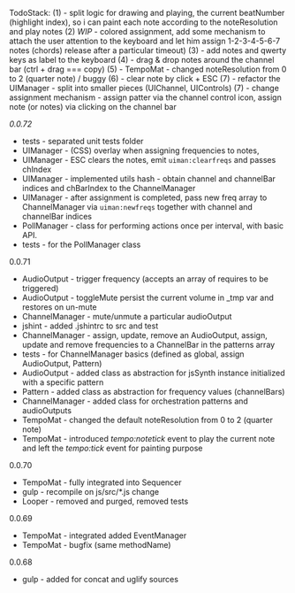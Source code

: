 TodoStack:
(1) - split logic for drawing and playing, the current beatNumber (highlight 
index), so i can paint each note according to the noteResolution and play notes
(2) *WIP* - colored assignment, add some mechanism to attach the user attention to 
the keyboard and let him assign 1-2-3-4-5-6-7 notes (chords)
release after a particular timeout)
(3) - add notes and qwerty keys as label to the keyboard
(4) - drag & drop notes around the channel bar (ctrl + drag === copy)
(5) - TempoMat - changed noteResolution from 0 to 2 (quarter note) / buggy
(6) - clear note by click + ESC
(7) - refactor the UIManager - split into smaller pieces (UIChannel, UIControls)
(7) - change assignment mechanism - assign patter via the channel control icon,
assign note (or notes) via clicking on the channel bar


*0.0.72*
* tests - separated unit tests folder
* UIManager - (CSS) overlay when assigning frequencies to notes,
* UIManager - ESC clears the notes, emit `uiman:clearfreqs` and passes chIndex 
* UIManager - implemented utils hash - obtain channel and channelBar indices
and chBarIndex to the ChannelManager
* UIManager - after assignment is completed, pass new freq array to 
ChannelManager via `uiman:newfreqs` together with channel and channelBar indices
* PollManager - class for performing actions once per interval, with basic API.
* tests - for the PollManager class

0.0.71
* AudioOutput - trigger frequency (accepts an array of requires to be triggered)
* AudioOutput - toggleMute persist the current volume in _tmp var and 
restores on un-mute
* ChannelManager - mute/unmute a particular audioOutput
* jshint - added .jshintrc to src and test
* ChannelManager - assign, update, remove an AudioOutput, assign, 
update and remove frequencies to a ChannelBar in the patterns array
* tests - for ChannelManager basics (defined as global, assign AudioOutput, 
Pattern)
* AudioOutput - added class as abstraction for jsSynth instance initialized 
with a specific pattern
* Pattern - added class as abstraction for frequency values (channelBars)
* ChannelManager - added class for orchestration patterns and audioOutputs
* TempoMat - changed the default noteResolution from 0 to 2 (quarter note)
* TempoMat - introduced *tempo:notetick* event to play the current note and left the *tempo:tick* event for painting purpose

0.0.70
* TempoMat - fully integrated into Sequencer
* gulp - recompile on js/src/*.js change
* Looper - removed and purged, removed tests

0.0.69
* TempoMat - integrated added EventManager
* TempoMat - bugfix (same methodName)

0.0.68
* gulp - added for concat and uglify sources